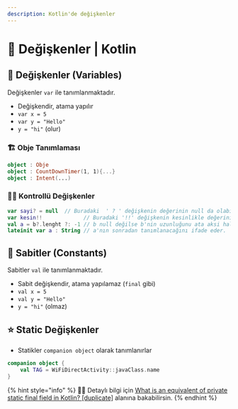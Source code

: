 ```yaml
---
description: Kotlin'de değişkenler
---
```


# 💫 Değişkenler \| Kotlin

## 💎 Değişkenler \(Variables\)

Değişkenler `var` ile tanımlanmaktadır.

* Değişkendir, atama yapılır
* `var x = 5`
* `var y = "Hello"`
* `y = "hi"` \(olur\)

### 🏗️ Obje Tanımlaması

```kotlin
object : Obje
object : CountDownTimer(1, 1){...}
object : Intent(...)
```

### 👮‍♂️ Kontrollü Değişkenler

```kotlin
var sayi? = null  // Buradaki  ' ? ' değişkenin değerinin null da olabiliceğini ifade etmekte.
var kesin!!             // Buradaki '!!' değişkenin kesinlikle değerinin olacağını ifade etmekte.
val a = b?.lenght ?: -1 // b null değilse b'nin uzunluğunu ata aksi halde -1 ata (Elvis Operator)
lateinit var a : String // a'nın sonradan tanımlanacağını ifade eder.
```

## 🧱 Sabitler \(Constants\)

Sabitler `val` ile tanımlanmaktadır.

* Sabit değişkendir, atama yapılamaz \(`final` gibi\)
* `val x = 5`
* `val y = "Hello"`
* `y = "hi"` \(olmaz\)

## ⭐ Static Değişkenler

* Statikler `companion object` olarak tanımlanırlar

```kotlin
companion object {
    val TAG = WiFiDirectActivity::javaClass.name
}
```

{% hint style="info" %}
‍🧙‍♂ Detaylı bilgi için [What is an equivalent of private static final field in Kotlin? \[duplicate\]](https://stackoverflow.com/questions/45521462/what-is-an-equivalent-of-private-static-final-field-in-kotlin) alanına bakabilirsin.
{% endhint %}



